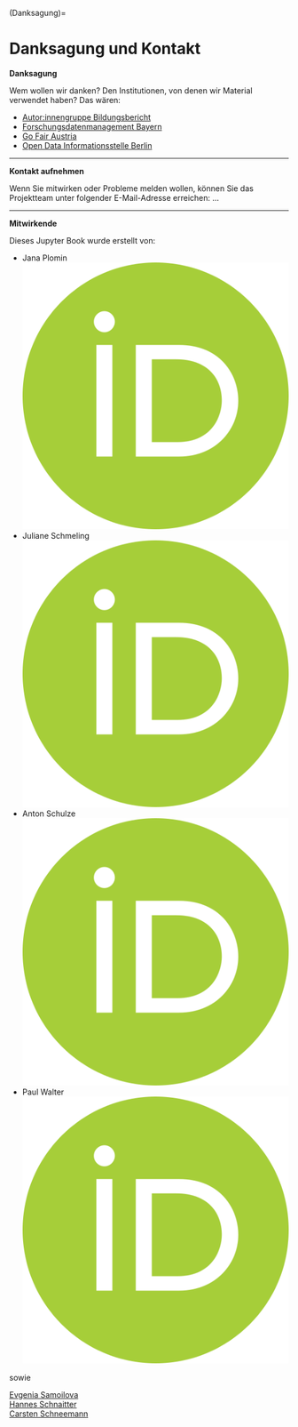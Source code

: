 (Danksagung)=
# Danksagung und Kontakt

**Danksagung**

Wem wollen wir danken? Den Institutionen, von denen wir Material verwendet haben?
Das wären:

- <a href="https://www.bildungsbericht.de/de/autor-innengruppe-bildungsbericht/autorengruppe" target="_blank">Autor:innengruppe Bildungsbericht</a>  
- <a href="https://www.fdm-bayern.org/" target="_blank">Forschungsdatenmanagement Bayern</a>  
- <a href="https://fair-office.at/" target="_blank">Go Fair Austria</a>  
- <a href="https://odis-berlin.de/" target="_blank">Open Data Informationsstelle Berlin</a>  

---

**Kontakt aufnehmen**

Wenn Sie mitwirken oder Probleme melden wollen, können Sie das Projektteam unter folgender E-Mail-Adresse erreichen: ...

---

**Mitwirkende**

Dieses Jupyter Book wurde erstellt von:

- Jana Plomin <a href="https://orcid.org/0000-0003-0127-7493" target="_blank">![](_images/orcid.png)</a>   
- Juliane Schmeling <a href="https://orcid.org/0009-0005-9814-1139" target="_blank">![](_images/orcid.png)</a>  
- Anton Schulze <a href="https://orcid.org/0009-0003-5670-8577" target="_blank">![](_images/orcid.png)</a>  
- Paul Walter <a href="https://orcid.org/0000-0002-9236-3268" target="_blank">![](_images/orcid.png)</a>  

sowie 

[Evgenia Samoilova](https://orcid.org/0000-0003-3858-901X)  
[Hannes Schnaitter](https://orcid.org/0000-0002-1602-6032)  
[Carsten Schneemann](https://orcid.org/0000-0002-2683-5853)  
